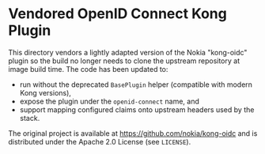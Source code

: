 # Vendored OpenID Connect Kong Plugin

This directory vendors a lightly adapted version of the Nokia "kong-oidc" plugin so the build no longer needs to clone the upstream repository at image build time.  The code has been updated to:

* run without the deprecated `BasePlugin` helper (compatible with modern Kong versions),
* expose the plugin under the `openid-connect` name, and
* support mapping configured claims onto upstream headers used by the stack.

The original project is available at https://github.com/nokia/kong-oidc and is distributed under the Apache 2.0 License (see `LICENSE`).
